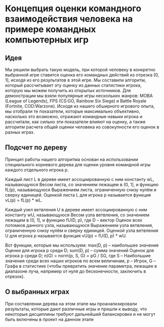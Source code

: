 # Концепция оценки командного взаимодействия человека на примере командных компьютерных игр

## Идея 

Мы решили выбрать такую модель, при которой человеку в конкретно выбранной игре ставится оценка его командных действий из отрезка [0, 1], исходя из его результатов в этой игре. Мы составили алгоритм, который рассчитывает эту оценку из данных статистики игрока, которую мы можем получить из открытых источников. Для демонстрации мы взяли популярные игры нескольких жанров: MOBA (League of Legends), FPS (CS:GO, Rainbow Six Siege) и Battle Royale (Fortnite, COD:Warzone). Исходя из нашего обширного игрового опыта, мы отобрали те показатели, которые максимально объективно, насколько это возможно, отражают командные навыки игрока и рассчитали, как сильно эти показатели влияют на оценку, а также алгоритм расчета общей оценки человека из совокупности его оценок в разных играх.

## Подсчет по дереву

Принцип работы нашего алгоритма основан на использовании специального корневого дерева для оценки уровня командной игры каждого отдельного игрока p.

Каждый лист L в дереве имеет ассоциированную с ним константу wL, называющуюся Весом листа, со значением лежащем в (0, 1], и функцию fL(p), называющуюся Выражением листа, ограниченную снизу нулём и сверху единицей. Оценкой листа L для игрока p называется функция vL(p) = fL(p) * wL.

Каждый узел ветвления U в дереве имеет ассоциированную с ним константу wU, называющуюся Весом узла ветвления, со значением лежащем в (0, 1], и функцию 
fU(D, p), где D – вектор Оценок всех потомков данного узла, называющуюся Выражением узла ветвления, ограниченную снизу нулём и сверху единицей. Оценкой узла ветвления U для игрока p называется функция vU(p) = fU(D, p) * wU.

Вот функции, которые мы используем:
max(D, p) – наибольшее значение Оценки для игрока p среди D;
sum(D, p) – сумма значений Оценок для игрока p среди D;
n(G) = norm(p, S, G) = pG / SG, где S – Наибольшие значения среди всех наших игроков по всем величинам, p – Игрок, G – Графа в статистике (чтобы превратить значение параметра, лежащее в диапазоне луча, например от нуля до бесконечности, заключить в отрезок).

## О выбранных играх

При составлении дерева на этом этапе мы проанализировали результаты, которые дают различные игры и пришли к выводу, что некоторые дисциплины требуют дальнейшей балансировки и не могут быть включены в проект на данном этапе
